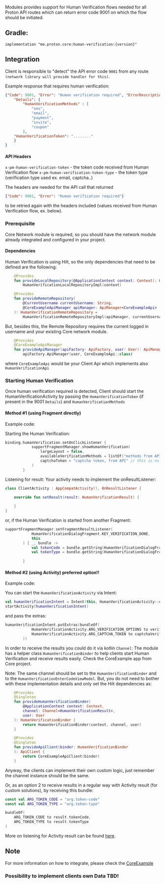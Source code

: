 Modules provides support for Human Verification flows needed for all Proton API routes which can 
return error code 9001 on which the flow should be initiated.

## Gradle:

    implementation "me.proton.core:human-verification:{version}"

## Integration
Client is responsible to "detect" the API error code `9001` from any route 
`(network library will provide handler for this)`.

Example response that requires human verification:

```json
{"Code": 9001, "Error": "Human verification required", "ErrorDescription": "",
    "Details": {
        "HumanVerificationMethods" : [
            "sms",
            "email",
            "payment",
            "invite",
            "coupon"
        ],
    "HumanVerificationToken": "........"
    }
}
```

#### API Headers
`x-pm-human-verification-token` - the token code received from Human Verification flow
`x-pm-human-verification-token-type` - the token type (verification type used ex. email, captcha..)

The headers are needed for the API call that returned 
```json
{"Code": 9001, "Error": "Human verification required"}
```
to be retried again with the headers included (values received from Human Verification flow, ex. below).

### Prerequisite
Core Network module is required, so you should have the network module already integrated and configured
in your project.

#### Dependencies
Human Verification is using Hilt, so the only dependencies that need to be defined are the following:
```kotlin
    @Provides
    fun provideLocalRepository(@ApplicationContext context: Context): HumanVerificationLocalRepository =
        HumanVerificationLocalRepositoryImpl(context)

    @Provides
    fun provideRemoteRepository(
        @CurrentUsername currentUsername: String,
        @CoreExampleApiManager apiManager: ApiManager<CoreExampleApi>
    ): HumanVerificationRemoteRepository =
        HumanVerificationRemoteRepositoryImpl(apiManager, currentUsername)
```

But, besides this, the Remote Repository requires the current logged in username and your existing
Core network module.

```kotlin
    @Provides
    @CoreExampleApiManager
    fun provideApiManager(apiFactory: ApiFactory, user: User): ApiManager<CoreExampleApi> =
        apiFactory.ApiManager(user, CoreExampleApi::class)
```
where `CoreExampleApi` would be your Client Api which implements also `HumanVerificationApi`

### Starting Human Verification
Once human verification required is detected, Client should start the HumanVerificationActivity 
by passing the `HumanVerificationToken` (if present in the 9001 `Details`) and `HumanVerificationMethods` 

#### Method #1 (using Fragment directly)
Example code:

Starting the Human Verification:
```kotlin
binding.humanVerification.setOnClickListener {
            supportFragmentManager.showHumanVerification(
                largeLayout = false,
                availableVerificationMethods = listOf("methods from API"),
                captchaToken = "captcha token, from API" // this is nullable, so pass null if absent or omitted
            )
        }
```

Listening for result:
Your activity needs to implement the onResultListener:

```kotlin
class ClientActivity : AppCompatActivity(), OnResultListener {

    override fun setResult(result: HumanVerificationResult) {
        
    }
}
```

or, if the Human Verification is started from another Fragment:

```kotlin
supportFragmentManager.setFragmentResultListener(
            HumanVerificationDialogFragment.KEY_VERIFICATION_DONE,
            this
        ) { _, bundle ->
            val tokenCode = bundle.getString(HumanVerificationDialogFragment.ARG_TOKEN_CODE)
            val tokenType = bundle.getString(HumanVerificationDialogFragment.ARG_TOKEN_TYPE)
            
        }
```
#### Method #2 (using Activity) preferred option!!
Example code:

You can start the `HumanVerificationActivity` via Intent:
```kotlin
val humanVerificationIntent = Intent(this, HumanVerificationActivity::class.java)
startActivity(humanVerificationIntent)
```

and pass the extras:
```kotlin
humanVerificationIntent.putExtras(bundleOf(
            HumanVerificationActivity.ARG_VERIFICATION_OPTIONS to verificationMethods,
            HumanVerificationActivity.ARG_CAPTCHA_TOKEN to captchaVerificationToken
        ))
```
In order to receive the results you could do it via kotlin `Channel`:
The module has a helper class `HumanVerificationBinder` to help clients start Human Verification 
and receive results easily. Check the CoreExample app from Core project.

Note: The same channel should be set to the `HumanVerificationBinder` and to the 
`HumanVerificationEnterCodeViewModel`. But, you do not need to bother with these implementation 
details and only set the Hilt dependencies as:

```kotlin
    @Provides
    @Singleton
    fun provideHumanVerificationBinder(
        @ApplicationContext context: Context,
        channel: Channel<HumanVerificationResult>,
        user: User
    ): HumanVerificationBinder {
        return HumanVerificationBinder(context, channel, user)
    }

    @Provides
    @Singleton
    fun provideApiClient(binder: HumanVerificationBinder
    ): ApiClient {
        return CoreExampleApiClient(binder)
    }
```
Anyway, the clients can implement their own custom logic, just remember the channel instance should
be the same.

Or, as an option 2 to receive results in a regular way with Activity result (for custom solutions), 
by receiving this bundle:
```kotlin
const val ARG_TOKEN_CODE = "arg.token-code"
const val ARG_TOKEN_TYPE = "arg.token-type"

bundleOf(
    ARG_TOKEN_CODE to result.tokenCode,
    ARG_TOKEN_TYPE to result.tokenType
)
```

More on listening for Activity result can be found [here](https://developer.android.com/reference/kotlin/androidx/activity/result/ActivityResultCallback). 

## Note
For more information on how to integrate, please check the [CoreExample](https://gitlab.protontech.ch/proton/mobile/android/proton-libs/-/tree/master/coreexample)

### Possibility to implement clients own Data TBD! 
